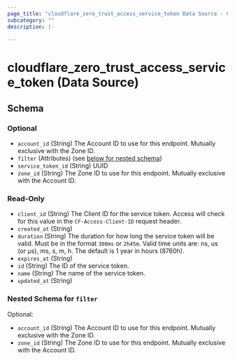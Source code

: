 ```yaml
---
page_title: "cloudflare_zero_trust_access_service_token Data Source - Cloudflare"
subcategory: ""
description: |-
  
---
```


# cloudflare_zero_trust_access_service_token (Data Source)




<!-- schema generated by tfplugindocs -->
## Schema

### Optional

- `account_id` (String) The Account ID to use for this endpoint. Mutually exclusive with the Zone ID.
- `filter` (Attributes) (see [below for nested schema](#nestedatt--filter))
- `service_token_id` (String) UUID
- `zone_id` (String) The Zone ID to use for this endpoint. Mutually exclusive with the Account ID.

### Read-Only

- `client_id` (String) The Client ID for the service token. Access will check for this value in the `CF-Access-Client-ID` request header.
- `created_at` (String)
- `duration` (String) The duration for how long the service token will be valid. Must be in the format `300ms` or `2h45m`. Valid time units are: ns, us (or µs), ms, s, m, h. The default is 1 year in hours (8760h).
- `expires_at` (String)
- `id` (String) The ID of the service token.
- `name` (String) The name of the service token.
- `updated_at` (String)

<a id="nestedatt--filter"></a>
### Nested Schema for `filter`

Optional:

- `account_id` (String) The Account ID to use for this endpoint. Mutually exclusive with the Zone ID.
- `zone_id` (String) The Zone ID to use for this endpoint. Mutually exclusive with the Account ID.


